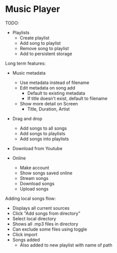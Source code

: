 # Music Player

TODO:

- Playlists
  - Create playlist
  - Add song to playlist
  - Remove song to playlist
  - Add to persistent storage

Long term features:

- Music metadata
  - Use metadata instead of filename
  - Edit metadata on song add
    - Default to existing metadata
    - If title doesn't exist, default to filename
  - Show more detail on Screen
    - Title, Duration, Artist
- Drag and drop
  - Add songs to all songs
  - Add songs to playlists
  - Add songs into playlists
- Download from Youtube

- Online
  - Make account
  - Show songs saved online
  - Stream songs
  - Download songs
  - Upload songs

Adding local songs flow:

- Displays all current sources
- Click "Add songs from directory"
- Select local directory
- Shows all .mp3 files in directory
- Can exclude some files using toggle
- Click import
- Songs added
  - Also added to new playlist with name of path
